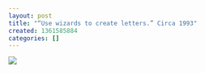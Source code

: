 ```yaml
---
layout: post
title: "“Use wizards to create letters.” Circa 1993"
created: 1361585884
categories: []
---
```

<img src="http://25.media.tumblr.com/24d0a957b9c07d7f1c87c09254104233/tumblr_minie4Wniu1rsr8w3o1_500.jpg"/><br/><br/>
